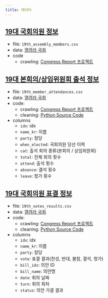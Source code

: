 ```yaml
---
title: 데이터
---
```


## [19대 국회의원 정보](https://github.com/codeforseoul/data/blob/master/politics/19th_assembly_members.csv)
* file: `19th_assembly_members.csv`
* data: [열려라 국회](http://watch.peoplepower21.org/)
* code
    * crawling: [Congress Report 프로젝트](http://github.com/codeforseoul/congress-report)

## [19대 본회의/상임위원회 출석 정보](https://github.com/codeforseoul/data/blob/master/politics/19th_member_attendances.csv)
* file: `19th_member_attendances.csv`
* data: [열려라 국회](http://watch.peoplepower21.org/)
* code:
    * crawling: [Congress Report 프로젝트](http://github.com/codeforseoul/congress-report)
    * cleaning: [Python Source Code](https://gist.github.com/hoony/6b9321fc280f9f716320)
* columns
    * `idx`: idx
    * `name_kr`: 이름
    * `party`: 정당
    * `when_elected`: 국회의원 당선 이력
    * `cat`: 출석 회의 종류(본회의 / 상임위원회)
    * `total`: 전체 회의 횟수
    * `attend`: 출석 횟수
    * `absence`: 결석 횟수
    * `leave`: 청가 횟수

## [19대 국회의원 표결 정보](https://github.com/codeforseoul/data/blob/master/politics/19th_votes_results.csv)
* file: `19th_votes_results.csv`
* data: [열려라 국회](http://watch.peoplepower21.org/)
* code:
    * crawling: [Congress Report 프로젝트](http://github.com/codeforseoul/congress-report)
    * cleaning: [Python Source Code](https://gist.github.com/hoony/23d09ed44bbf4c3e262a)
* columns
    * `idx`: idx
    * `name_kr`: 이름
    * `party`: 정당
    * `vote`: 표결 결과(찬성, 반대, 불참, 결석, 청가)
    * `bill_idx`: 의안 ID
    * `bill_name`: 의안명
    * `date`: 회의 날짜
    * `turn`: 회의 회차
    * `status`: 의안 가결 결과
